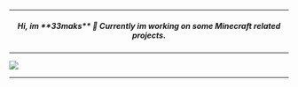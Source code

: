 
---

<h5 align="center">
Hi, im **33maks** 👋
Currently im working on some Minecraft related projects. 
</h5>

---

<img src="https://github-readme-stats.vercel.app/api?username=33maks&theme=marco&show_icons=true)">

---
